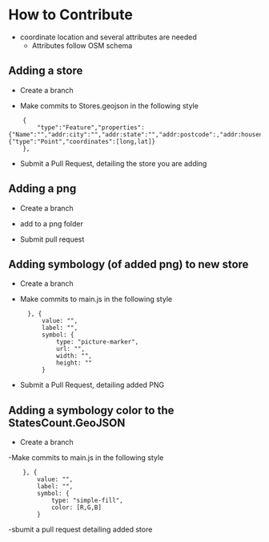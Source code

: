 # How to Contribute

- coordinate location and several attributes are needed
    - Attributes follow OSM schema

## Adding a store
 
- Create a branch

- Make commits to Stores.geojson in the following style 

````
    {
        "type":"Feature","properties":{"Name":"","addr:city":"","addr:state":"","addr:postcode":,"addr:housenumber":,"addr:street":"","shop":""},"geometry":{"type":"Point","coordinates":[long,lat]}
    },
````

- Submit a Pull Request, detailing the store you are adding

## Adding a png

- Create a branch

- add to a png folder

- Submit pull request

## Adding symbology (of added png) to new store

- Create a branch

- Make commits to main.js in the following style

        }, {
            value: "",
            label: "",
            symbol: {
                type: "picture-marker",
                url: "",
                width: "",
                height: ""
            }

- Submit a Pull Request, detailing added PNG

## Adding a symbology color to the StatesCount.GeoJSON

- Create a branch

-Make commits to main.js in the following style

        }, {
            value: "",
            label: "",
            symbol: {
                type: "simple-fill",
                color: [R,G,B]
            }

-sbumit a pull request detailing added store
